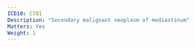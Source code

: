 ```yaml
---
ICD10: C781
Description: "Secondary malignant neoplasm of mediastinum"
Matters: Yes
Weight: 1
---
```

